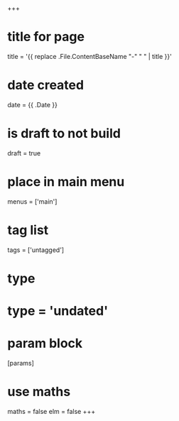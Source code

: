 +++
# title for page
title = '{{ replace .File.ContentBaseName "-" " " | title }}'
# date created
date = {{ .Date }}
# is draft to not build
draft = true
# place in main menu
menus = ['main']
# tag list
tags = ['untagged']
# type
# type = 'undated'
# param block
[params]
# use maths
maths = false
elm = false
+++
